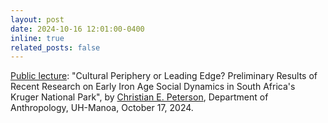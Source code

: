 ```yaml
---
layout: post
date: 2024-10-16 12:01:00-0400
inline: true
related_posts: false
---
```


<u>Public lecture</u>: "Cultural Periphery or Leading Edge? Preliminary Results of Recent Research on Early Iron Age Social Dynamics in South Africa's Kruger National Park", by <u>Christian E. Peterson</u>, Department of Anthropology, UH-Manoa, October 17, 2024.
